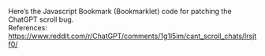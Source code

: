 Here’s the Javascript Bookmark (Bookmarklet) code for patching the ChatGPT scroll bug.\
References:\
https://www.reddit.com/r/ChatGPT/comments/1g1l5im/cant_scroll_chats/lrsjtf0/
